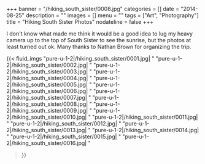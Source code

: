 +++
banner = "/hiking_south_sister/0008.jpg"
categories = []
date = "2014-08-25"
description = ""
images = []
menu = ""
tags = ["Art", "Photography"]
title = "Hiking South Sister Photos"
nodateline = false
+++

I don't know what made me think it would be a good idea to lug my heavy camera up to the top 
of South Sister to see the sunrise, but the photos at least turned out ok. Many thanks to Nathan
Brown for organizing the trip.

{{< fluid_imgs 
  "pure-u-1-2|/hiking_south_sister/0001.jpg| "
  "pure-u-1-2|/hiking_south_sister/0002.jpg| "
  "pure-u-1-2|/hiking_south_sister/0003.jpg| "
  "pure-u-1-2|/hiking_south_sister/0004.jpg| "
  "pure-u-1-2|/hiking_south_sister/0005.jpg| "
  "pure-u-1-2|/hiking_south_sister/0006.jpg| "
  "pure-u-1-2|/hiking_south_sister/0007.jpg| "
  "pure-u-1-2|/hiking_south_sister/0008.jpg| "
  "pure-u-1-2|/hiking_south_sister/0009.jpg| "
  "pure-u-1-2|/hiking_south_sister/0010.jpg| "
  "pure-u-1-2|/hiking_south_sister/0011.jpg| "
  "pure-u-1-2|/hiking_south_sister/0012.jpg| "
  "pure-u-1-2|/hiking_south_sister/0013.jpg| "
  "pure-u-1-2|/hiking_south_sister/0014.jpg| "
  "pure-u-1-2|/hiking_south_sister/0015.jpg| "
  "pure-u-1-2|/hiking_south_sister/0016.jpg| "

>}}
